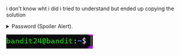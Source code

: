 i don't know wht i did i tried to understand but ended up copying the solution


<p>
<details>
<summary>Password (Spoiler Alert).</summary>
<pre><code></code>VAfGXJ1PBSsPSnvsjI8p759leLZ9GGar</pre>
</details>
</p>

![Alt text](image.png)